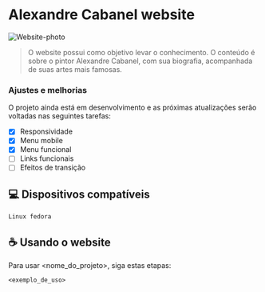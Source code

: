 # Alexandre Cabanel website
![Website-photo](https://user-images.githubusercontent.com/108842368/199591670-c70aee3e-b102-4d7e-b85e-ec1eb19cfb24.png)
> O website possui como objetivo levar o conhecimento. O conteúdo é sobre o pintor Alexandre Cabanel, com sua biografia, acompanhada de suas artes mais famosas.

### Ajustes e melhorias

O projeto ainda está em desenvolvimento e as próximas atualizações serão voltadas nas seguintes tarefas:

- [x] Responsividade
- [x] Menu mobile
- [x] Menu funcional
- [ ] Links funcionais
- [ ] Efeitos de transição

## 💻 Dispositivos compatíveis
```
Linux fedora
```

## ☕ Usando o website

Para usar <nome_do_projeto>, siga estas etapas:

```
<exemplo_de_uso>
```
